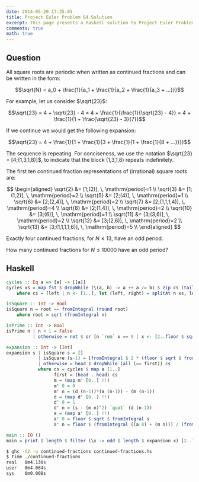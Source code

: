 ```yaml
---
date: 2014-05-20 17:35:01
title: Project Euler Problem 64 Solution
excerpt: This page presents a Haskell solution to Project Euler Problem 64.
comments: true
math: true
---
```



## Question

All square roots are periodic when written as continued fractions and can be written in the form:

$$\sqrt{N} = a_0 + \frac{1}{a_1 + \frac{1}{a_2 + \frac{1}{a_3 + ...}}}$$

For example, let us consider $\sqrt{23}$:

$$\sqrt{23} = 4 + \sqrt{23} - 4 = 4 + \frac{1}{\frac{1}{\sqrt{23} - 4}} = 4 + \frac{1}{1 + \frac{\sqrt{23} - 3}{7}}$$

If we continue we would get the following expansion:

$$\sqrt{23} = 4 + \frac{1}{1 + \frac{1}{3 + \frac{1}{1 + \frac{1}{8 + ...}}}}$$

The sequence is repeating. For conciseness, we use the notation $\sqrt{23} = [4;(1,3,1,8)]$, to indicate that the block (1,3,1,8) repeats indefinitely.

The first ten continued fraction representations of (irrational) square roots are:

$$
\begin{aligned}
\sqrt{2} &= [1;(2)], \, \mathrm{period}=1 \\
\sqrt{3} &= [1;(1,2)], \, \mathrm{period}=2 \\
\sqrt{5} &= [2;(4)], \, \mathrm{period}=1 \\
\sqrt{6} &= [2;(2,4)], \, \mathrm{period}=2 \\
\sqrt{7} &= [2;(1,1,1,4)], \, \mathrm{period}=4 \\
\sqrt{8} &= [2;(1,4)], \, \mathrm{period}=2 \\
\sqrt{10} &= [3;(6)], \, \mathrm{period}=1 \\
\sqrt{11} &= [3;(3,6)], \, \mathrm{period}=2 \\
\sqrt{12} &= [3;(2,6)], \, \mathrm{period}=2 \\
\sqrt{13} &= [3;(1,1,1,1,6)], \, \mathrm{period}=5 \\
\end{aligned}
$$

Exactly four continued fractions, for $N \leq 13$, have an odd period.

How many continued fractions for $N \leq 10000$ have an odd period?







## Haskell

```haskell
cycles :: Eq a => [a] -> [[a]]
cycles xs = map fst $ dropWhile (\(a, b) -> a ++ a /= b) $ zip cs (tail cs)
    where cs = [left | n <- [1..], let (left, right) = splitAt n xs, left == take n right]

isSquare :: Int -> Bool
isSquare n = root == fromIntegral (round root)
    where root = sqrt (fromIntegral n)

isPrime :: Int -> Bool
isPrime n | n < 1 = False
          | otherwise = not $ or [n `rem` x == 0 | x <- [2..floor $ sqrt $ fromIntegral n]]

expansion :: Int -> [Int]
expansion s | isSquare s = []
            | isSquare (s-1) = [fromIntegral $ 2 * (floor $ sqrt $ fromIntegral (s-1))]
            | otherwise = head $ dropWhile (all (== first)) cs
            where cs = cycles $ map a [1..]
                  first = (head . head) cs
                  m = (map m' [0..] !!)
                  m' 0 = 0
                  m' n = (d (n-1))*(a (n-1)) - (m (n-1))
                  d = (map d' [0..] !!)
                  d' 0 = 1
                  d' n = (s - (m n)^2) `quot` (d (n-1))
                  a = (map a' [0..] !!)
                  a' 0 = floor $ sqrt $ fromIntegral s
                  a' n = floor $ (fromIntegral ((a 0) + (m n))) / (fromIntegral (d n))

main :: IO ()
main = print $ length $ filter (\x -> odd $ length $ expansion x) [2..10000]
```


```bash
$ ghc -O2 -o continued-fractions continued-fractions.hs
$ time ./continued-fractions
real   0m4.136s
user   0m4.084s
sys    0m0.008s
```


